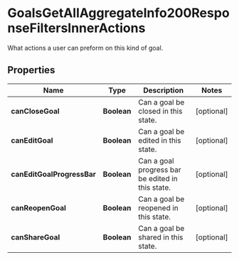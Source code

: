 

# GoalsGetAllAggregateInfo200ResponseFiltersInnerActions

What actions a user can preform on this kind of goal.

## Properties

| Name | Type | Description | Notes |
|------------ | ------------- | ------------- | -------------|
|**canCloseGoal** | **Boolean** | Can a goal be closed in this state. |  [optional] |
|**canEditGoal** | **Boolean** | Can a goal be edited in this state. |  [optional] |
|**canEditGoalProgressBar** | **Boolean** | Can a goal progress bar be edited in this state. |  [optional] |
|**canReopenGoal** | **Boolean** | Can a goal be reopened in this state. |  [optional] |
|**canShareGoal** | **Boolean** | Can a goal be shared in this state. |  [optional] |



